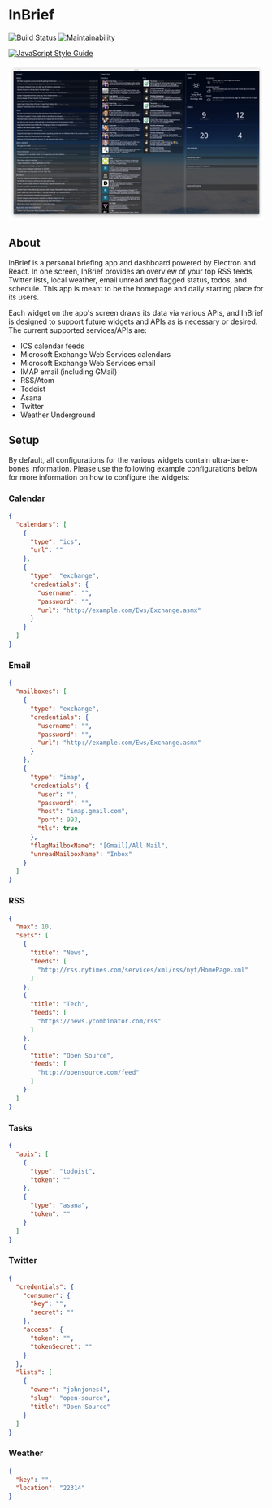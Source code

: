 # InBrief

[![Build Status](https://travis-ci.org/johnjones4/InBrief.svg?branch=master)](https://travis-ci.org/johnjones4/InBrief)
[![Maintainability](https://api.codeclimate.com/v1/badges/28160129abdf4605c5fe/maintainability)](https://codeclimate.com/github/johnjones4/InBrief/maintainability)

[![JavaScript Style Guide](https://cdn.rawgit.com/standard/standard/master/badge.svg)](https://github.com/standard/standard)

![App screenshot](screenshot.png)

## About

InBrief is a personal briefing app and dashboard powered by Electron and React. In one screen, InBrief provides an overview of your top RSS feeds, Twitter lists, local weather, email unread and flagged status, todos, and schedule. This app is meant to be the homepage and daily starting place for its users.

Each widget on the app's screen draws its data via various APIs, and InBrief is designed to support future widgets and APIs as is necessary or desired. The current supported services/APIs are:

* ICS calendar feeds
* Microsoft Exchange Web Services calendars
* Microsoft Exchange Web Services email
* IMAP email (including GMail)
* RSS/Atom
* Todoist
* Asana
* Twitter
* Weather Underground

## Setup

By default, all configurations for the various widgets contain ultra-bare-bones information. Please use the following example configurations below for more information on how to configure the widgets:

### Calendar

```JSON
{
  "calendars": [
    {
      "type": "ics",
      "url": ""
    },
    {
      "type": "exchange",
      "credentials": {
        "username": "",
        "password": "",
        "url": "http://example.com/Ews/Exchange.asmx"
      }
    }
  ]
}
```

### Email

```JSON
{
  "mailboxes": [
    {
      "type": "exchange",
      "credentials": {
        "username": "",
        "password": "",
        "url": "http://example.com/Ews/Exchange.asmx"
      }
    },
    {
      "type": "imap",
      "credentials": {
        "user": "",
        "password": "",
        "host": "imap.gmail.com",
        "port": 993,
        "tls": true
      },
      "flagMailboxName": "[Gmail]/All Mail",
      "unreadMailboxName": "Inbox"
    }
  ]
}
```

### RSS

```JSON
{
  "max": 10,
  "sets": [
    {
      "title": "News",
      "feeds": [
        "http://rss.nytimes.com/services/xml/rss/nyt/HomePage.xml"
      ]
    },
    {
      "title": "Tech",
      "feeds": [
        "https://news.ycombinator.com/rss"
      ]
    },
    {
      "title": "Open Source",
      "feeds": [
        "http://opensource.com/feed"
      ]
    }
  ]
}
```

### Tasks

```JSON
{
  "apis": [
    {
      "type": "todoist",
      "token": ""
    },
    {
      "type": "asana",
      "token": ""
    }
  ]
}
```

### Twitter

```JSON
{
  "credentials": {
    "consumer": {
      "key": "",
      "secret": ""
    },
    "access": {
      "token": "",
      "tokenSecret": ""
    }
  },
  "lists": [
    {
      "owner": "johnjones4",
      "slug": "open-source",
      "title": "Open Source"
    }
  ]
}
```

### Weather

```JSON
{
  "key": "",
  "location": "22314"
}
```